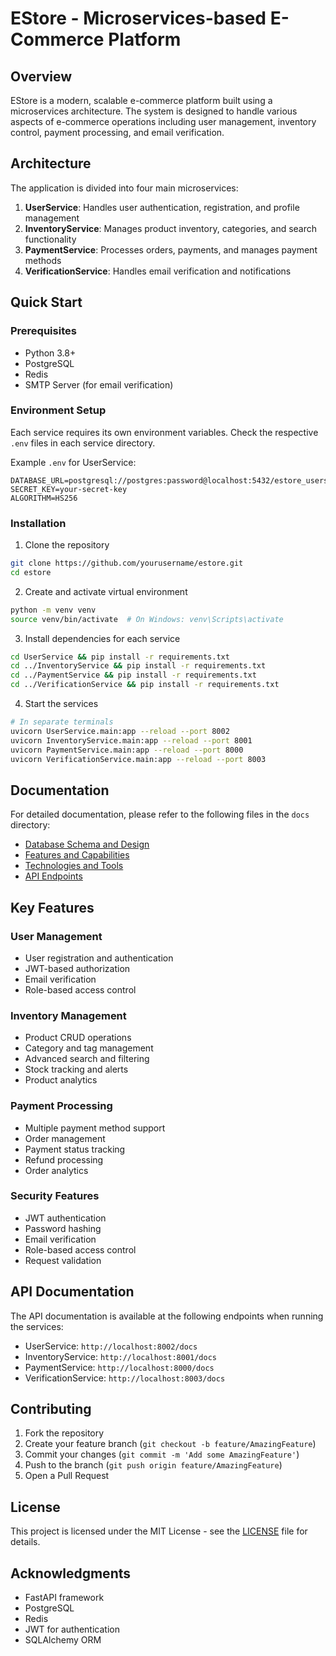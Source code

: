 # EStore - Microservices-based E-Commerce Platform

## Overview
EStore is a modern, scalable e-commerce platform built using a microservices architecture. The system is designed to handle various aspects of e-commerce operations including user management, inventory control, payment processing, and email verification.

## Architecture
The application is divided into four main microservices:

1. **UserService**: Handles user authentication, registration, and profile management
2. **InventoryService**: Manages product inventory, categories, and search functionality
3. **PaymentService**: Processes orders, payments, and manages payment methods
4. **VerificationService**: Handles email verification and notifications

## Quick Start

### Prerequisites
- Python 3.8+
- PostgreSQL
- Redis
- SMTP Server (for email verification)

### Environment Setup
Each service requires its own environment variables. Check the respective `.env` files in each service directory.

Example `.env` for UserService:
```env
DATABASE_URL=postgresql://postgres:password@localhost:5432/estore_users
SECRET_KEY=your-secret-key
ALGORITHM=HS256
```

### Installation
1. Clone the repository
```bash
git clone https://github.com/yourusername/estore.git
cd estore
```

2. Create and activate virtual environment
```bash
python -m venv venv
source venv/bin/activate  # On Windows: venv\Scripts\activate
```

3. Install dependencies for each service
```bash
cd UserService && pip install -r requirements.txt
cd ../InventoryService && pip install -r requirements.txt
cd ../PaymentService && pip install -r requirements.txt
cd ../VerificationService && pip install -r requirements.txt
```

4. Start the services
```bash
# In separate terminals
uvicorn UserService.main:app --reload --port 8002
uvicorn InventoryService.main:app --reload --port 8001
uvicorn PaymentService.main:app --reload --port 8000
uvicorn VerificationService.main:app --reload --port 8003
```

## Documentation

For detailed documentation, please refer to the following files in the `docs` directory:

- [Database Schema and Design](docs/database.md)
- [Features and Capabilities](docs/features.md)
- [Technologies and Tools](docs/technologies.md)
- [API Endpoints](docs/endpoints.md)

## Key Features

### User Management
- User registration and authentication
- JWT-based authorization
- Email verification
- Role-based access control

### Inventory Management
- Product CRUD operations
- Category and tag management
- Advanced search and filtering
- Stock tracking and alerts
- Product analytics

### Payment Processing
- Multiple payment method support
- Order management
- Payment status tracking
- Refund processing
- Order analytics

### Security Features
- JWT authentication
- Password hashing
- Email verification
- Role-based access control
- Request validation

## API Documentation

The API documentation is available at the following endpoints when running the services:

- UserService: `http://localhost:8002/docs`
- InventoryService: `http://localhost:8001/docs`
- PaymentService: `http://localhost:8000/docs`
- VerificationService: `http://localhost:8003/docs`

## Contributing

1. Fork the repository
2. Create your feature branch (`git checkout -b feature/AmazingFeature`)
3. Commit your changes (`git commit -m 'Add some AmazingFeature'`)
4. Push to the branch (`git push origin feature/AmazingFeature`)
5. Open a Pull Request

## License

This project is licensed under the MIT License - see the [LICENSE](LICENSE) file for details.

## Acknowledgments

- FastAPI framework
- PostgreSQL
- Redis
- JWT for authentication
- SQLAlchemy ORM
